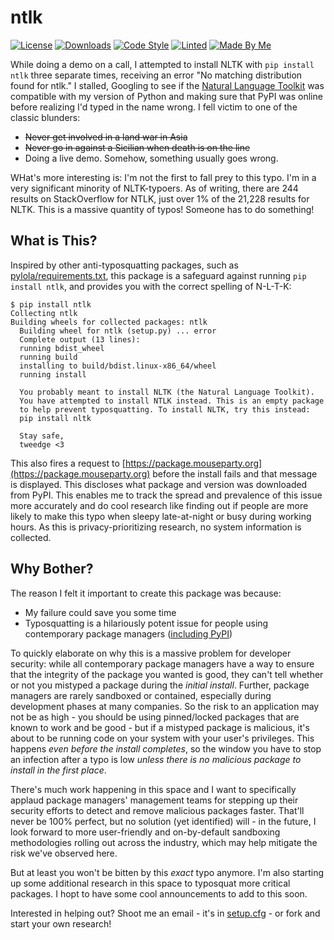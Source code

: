 # ntlk

[![License](https://img.shields.io/github/license/tweedge/ntlk)](https://github.com/tweedge/ntlk)
[![Downloads](https://img.shields.io/pypi/dm/ntlk)](https://pypi.org/project/ntlk/)
[![Code Style](https://img.shields.io/badge/code%20style-black-black)](https://github.com/psf/black)
[![Linted](https://img.shields.io/badge/also%20passes-flake8-blue.svg)](https://github.com/PyCQA/flake8)
[![Made By Me](https://img.shields.io/badge/made%20by-some%20nerd-red.svg)](https://chris.partridge.tech/)

While doing a demo on a call, I attempted to install NLTK with `pip install ntlk` three separate times, receiving an error "No matching distribution found for ntlk." I stalled, Googling to see if the [Natural Language Toolkit](https://www.nltk.org/) was compatible with my version of Python and making sure that PyPI was online before realizing I'd typed in the name wrong. I fell victim to one of the classic blunders:
* ~~Never get involved in a land war in Asia~~
* ~~Never go in against a Sicilian when death is on the line~~
* Doing a live demo. Somehow, something usually goes wrong.

WHat's more interesting is: I'm not the first to fall prey to this typo. I'm in a very significant minority of NLTK-typoers. As of writing, there are 244 results on StackOverflow for NTLK, just over 1% of the 21,228 results for NLTK. This is a massive quantity of typos! Someone has to do something!

## What is This?

Inspired by other anti-typosquatting packages, such as [pylola/requirements.txt](https://github.com/pylola/requirements.txt), this package is a safeguard against running `pip install ntlk`, and provides you with the correct spelling of N-L-T-K:

```
$ pip install ntlk
Collecting ntlk
Building wheels for collected packages: ntlk
  Building wheel for ntlk (setup.py) ... error
  Complete output (13 lines):
  running bdist_wheel
  running build
  installing to build/bdist.linux-x86_64/wheel
  running install

  You probably meant to install NLTK (the Natural Language Toolkit).
  You have attempted to install NTLK instead. This is an empty package
  to help prevent typosquatting. To install NLTK, try this instead:
  pip install nltk

  Stay safe,
  tweedge <3
```

This also fires a request to [https://package.mouseparty.org](https://package.mouseparty.org) before the install fails and that message is displayed. This discloses what package and version was downloaded from PyPI. This enables me to track the spread and prevalence of this issue more accurately and do cool research like finding out if people are more likely to make this typo when sleepy late-at-night or busy during working hours. As this is privacy-prioritizing research, no system information is collected.

## Why Bother?

The reason I felt it important to create this package was because:
* My failure could save you some time
* Typosquatting is a hilariously potent issue for people using contemporary package managers ([including PyPI](https://lwn.net/Articles/834078/))

To quickly elaborate on why this is a massive problem for developer security: while all contemporary package managers have a way to ensure that the integrity of the package you wanted is good, they can't tell whether or not you mistyped a package during the *initial install*. Further, package managers are rarely sandboxed or contained, especially during development phases at many companies. So the risk to an application may not be as high - you should be using pinned/locked packages that are known to work and be good - but if a mistyped package is malicious, it's about to be running code on your system with your user's privileges. This happens *even before the install completes*, so the window you have to stop an infection after a typo is low *unless there is no malicious package to install in the first place*.

There's much work happening in this space and I want to specifically applaud package managers' management teams for stepping up their security efforts to detect and remove malicious packages faster. That'll never be 100% perfect, but no solution (yet identified) will - in the future, I look forward to more user-friendly and on-by-default sandboxing methodologies rolling out across the industry, which may help mitigate the risk we've observed here.

But at least you won't be bitten by this *exact* typo anymore. I'm also starting up some additional research in this space to typosquat more critical packages. I hopt to have some cool announcements to add to this soon.

Interested in helping out? Shoot me an email - it's in [setup.cfg](https://github.com/tweedge/ntlk/blob/main/setup.cfg) - or fork and start your own research!